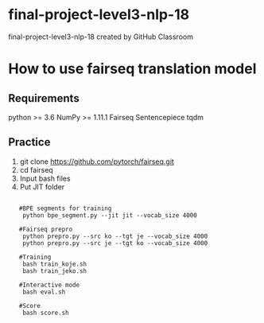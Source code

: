 # final-project-level3-nlp-18
final-project-level3-nlp-18 created by GitHub Classroom


# How to use fairseq translation model

## Requirements 
  python >= 3.6
  NumPy >= 1.11.1
  Fairseq
  Sentencepiece
  tqdm
## Practice
  1. git clone https://github.com/pytorch/fairseq.git
  2. cd fairseq
  3. Input bash files 
  4. Put JIT folder 
   <pre><code>
   #BPE segments for training
    python bpe_segment.py --jit jit --vocab_size 4000
    
   #Fairseq prepro
    python prepro.py --src ko --tgt je --vocab_size 4000
    python prepro.py --src je --tgt ko --vocab_size 4000
    
   #Training
    bash train_koje.sh
    bash train_jeko.sh
    
   #Interactive mode
    bash eval.sh
    
   #Score 
    bash score.sh
  </pre></code>
